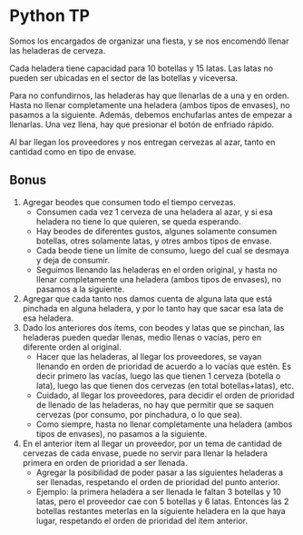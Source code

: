 # Python TP
Somos los encargados de organizar una fiesta, y se nos encomendó llenar las heladeras de cerveza.

Cada heladera tiene capacidad para 10 botellas  y 15 latas. Las latas no pueden ser
ubicadas en el sector de las botellas y viceversa.

Para no confundirnos, las heladeras hay que llenarlas de a una y en orden. Hasta no llenar completamente
una heladera (ambos tipos de envases), no pasamos a la siguiente. Además, debemos enchufarlas antes
de empezar a llenarlas. Una vez llena, hay que presionar el botón de enfriado rápido.

Al bar llegan los proveedores y nos entregan cervezas al azar, tanto en cantidad como en tipo de envase. 

## Bonus
1. Agregar beodes que consumen todo el tiempo cervezas.
	* Consumen cada vez 1 cerveza de una heladera al azar, y si esa heladera no tiene lo que quieren, se queda esperando.
	* Hay beodes de diferentes gustos, algunes solamente consumen botellas, otres solamente latas, y otres ambos tipos de envase. 
	* Cada beode tiene un límite de consumo, luego del cual se desmaya y deja de consumir.
	* Seguimos llenando las heladeras en el orden original, y  hasta no llenar completamente una heladera (ambos tipos de envases), no pasamos a la siguiente.
1. Agregar que cada tanto nos damos cuenta de alguna lata que está pinchada en alguna heladera, y por lo tanto hay que sacar esa lata de esa heladera.
1. Dado los anteriores dos ítems, con beodes y latas que se pinchan, las heladeras pueden quedar llenas, medio llenas o vacías, pero en diferente orden al original.
	* Hacer que las heladeras, al llegar los proveedores, se vayan llenando en orden de prioridad de acuerdo a lo vacías que estén. Es decir primero las vacías, luego las que tienen 1 cerveza (botella o lata), luego las que tienen dos cervezas (en total botellas+latas), etc.
	* Cuidado, al llegar los proveedores, para decidir el orden de prioridad de llenado de las heladeras, no hay que permitir que se saquen cervezas (por consumo, por pinchadura, o lo que sea).
	* Como siempre, hasta no llenar completamente una heladera (ambos tipos de envases), no pasamos a la siguiente.
1. En el anterior ítem al llegar un proveedor, por un tema de cantidad de cervezas de cada envase, puede no servir para llenar la heladera primera en orden de prioridad a ser llenada.
	* Agregar la posibilidad de poder pasar a las siguientes heladeras a ser llenadas, respetando el orden de prioridad del punto anterior.
	* Ejemplo: la primera heladera a ser llenada le faltan 3 botellas y 10 latas, pero el proveedor cae con 5 botellas y 6 latas. Entonces las 2 botellas restantes meterlas en la siguiente heladera en la que haya lugar, respetando el orden de prioridad del ítem anterior.
